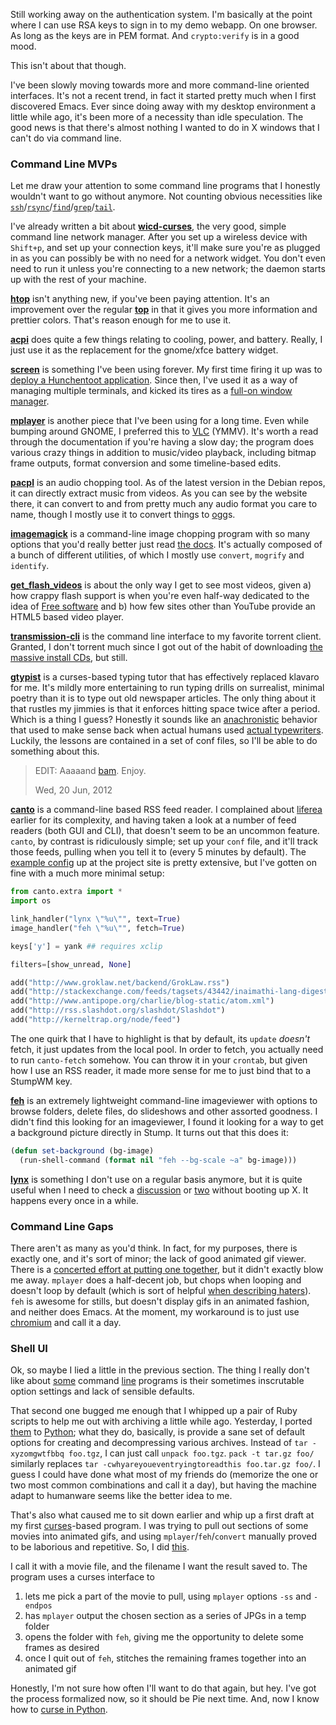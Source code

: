Still working away on the authentication system. I'm basically at the point where I can use RSA keys to sign in to my demo webapp. On one browser. As long as the keys are in PEM format. And `crypto:verify` is in a good mood.

This isn't about that though.

I've been slowly moving towards more and more command-line oriented interfaces. It's not a recent trend, in fact it started pretty much when I first discovered Emacs. Ever since doing away with my desktop environment a little while ago, it's been more of a necessity than idle speculation. The good news is that there's almost nothing I wanted to do in X windows that I can't do via command line.

### Command Line MVPs

Let me draw your attention to some command line programs that I honestly wouldn't want to go without anymore. Not counting obvious necessities like [`ssh`](http://www.openssh.com/)/[`rsync`](http://ss64.com/bash/rsync.html)/[`find`](http://en.wikipedia.org/wiki/Find)/[`grep`](http://tldp.org/LDP/Bash-Beginners-Guide/html/sect_04_02.html)/[`tail`](http://en.wikipedia.org/wiki/Tail_(Unix)).

I've already written a bit about [**wicd-curses**](http://manpages.ubuntu.com/manpages/karmic/man8/wicd-curses.8.html), the very good, simple command line network manager. After you set up a wireless device with `Shift+p`, and set up your connection keys, it'll make sure you're as plugged in as you can possibly be with no need for a network widget. You don't even need to run it unless you're connecting to a new network; the daemon starts up with the rest of your machine.

[**htop**](http://htop.sourceforge.net/) isn't anything new, if you've been paying attention. It's an improvement over the regular [**top**](http://linux.die.net/man/1/top) in that it gives you more information and prettier colors. That's reason enough for me to use it.

[**acpi**](http://wiki.debian.org/ACPI) does quite a few things relating to cooling, power, and battery. Really, I just use it as the replacement for the gnome/xfce battery widget.

[**screen**](http://www.gnu.org/software/screen/) is something I've been using forever. My first time firing it up was to [deploy a Hunchentoot application](http://stackoverflow.com/a/514625/190887). Since then, I've used it as a way of managing multiple terminals, and kicked its tires as a [full-on window manager](http://langnostic.blogspot.ca/2011/10/screen-for-stumpwm-users-gnu-screen-as.html).

[**mplayer**](http://www.mplayerhq.hu/design7/news.html) is another piece that I've been using for a long time. Even while bumping around GNOME, I preferred this to [VLC](http://www.videolan.org/vlc/index.html) (YMMV). It's worth a read through the documentation if you're having a slow day; the program does various crazy things in addition to music/video playback, including bitmap frame outputs, format conversion and some timeline-based edits.

[**pacpl**](http://pacpl.sourceforge.net/) is an audio chopping tool. As of the latest version in the Debian repos, it can directly extract music from videos. As you can see by the website there, it can convert to and from pretty much any audio format you care to name, though I mostly use it to convert things to [ogg](http://en.wikipedia.org/wiki/Ogg)s.

[**imagemagick**](http://www.imagemagick.org/script/index.php) is a command-line image chopping program with so many options that you'd really better just read [the docs](http://www.imagemagick.org/script/command-line-tools.php?ImageMagick=fmrn62da6hq94butv3t53diib0). It's actually composed of a bunch of different utilities, of which I mostly use `convert`, `mogrify` and `identify`.

[**get_flash_videos**](http://code.google.com/p/get-flash-videos/) is about the only way I get to see most videos, given a) how crappy flash support is when you're even half-way dedicated to the idea of [Free software](http://www.gnu.org/philosophy/free-sw.html) and b) how few sites other than YouTube provide an HTML5 based video player.

[**transmission-cli**](https://forum.transmissionbt.com/viewtopic.php?f=2&t=11784) is the command line interface to my favorite torrent client. Granted, I don't torrent much since I got out of the habit of downloading [the massive install CDs](http://www.debian.org/CD/torrent-cd/), but still.

[**gtypist**](http://www.gnu.org/software/gtypist/) is a curses-based typing tutor that has effectively replaced klavaro for me. It's mildly more entertaining to run typing drills on surrealist, minimal poetry than it is to type out old newspaper articles. The only thing about it that rustles my jimmies is that it enforces hitting space twice after a period. Which is a thing I guess? Honestly it sounds like an [anachronistic](http://www.hanselman.com/blog/TheFloppyDiskMeansSaveAnd14OtherOldPeopleIconsThatDontMakeSenseAnymore.aspx) behavior that used to make sense back when actual humans used [actual typewriters](http://crashreboot.blogspot.ca/2009/04/your-word-processor-is-no-typewriter.html). Luckily, the lessons are contained in a set of conf files, so I'll be able to do something about this.

> EDIT:
> Aaaaand [bam](https://github.com/Inaimathi/gtypist-single-space). Enjoy.
>
> Wed, 20 Jun, 2012

[**canto**](http://codezen.org/canto/) is a command-line based RSS feed reader. I complained about [liferea](http://liferea.sourceforge.net/) earlier for its complexity, and having taken a look at a number of feed readers (both GUI and CLI), that doesn't seem to be an uncommon feature. `canto`, by contrast is ridiculously simple; set up your `conf` file, and it'll track those feeds, pulling when you tell it to (every 5 minutes by default). The [example config](http://codezen.org/canto/config/#example-config) up at the project site is pretty extensive, but I've gotten on fine with a much more minimal setup:

```python
from canto.extra import *
import os

link_handler("lynx \"%u\"", text=True)
image_handler("feh \"%u\"", fetch=True)

keys['y'] = yank ## requires xclip

filters=[show_unread, None]

add("http://www.groklaw.net/backend/GrokLaw.rss")
add("http://stackexchange.com/feeds/tagsets/43442/inaimathi-lang-digests?sort=active")
add("http://www.antipope.org/charlie/blog-static/atom.xml")
add("http://rss.slashdot.org/slashdot/Slashdot")
add("http://kerneltrap.org/node/feed")
```

The one quirk that I have to highlight is that by default, its `update` *doesn't* fetch, it just updates from the local pool. In order to fetch, you actually need to run `canto-fetch` somehow. You can throw it in your `crontab`, but given how I use an RSS reader, it made more sense for me to just bind that to a StumpWM key.

[**feh**](http://feh.finalrewind.org/) is an extremely lightweight command-line imageviewer with options to browse folders, delete files, do slideshows and other assorted goodness. I didn't find this looking for an imageviewer, I found it looking for a way to get a background picture directly in Stump. It turns out that this does it:

```lisp
(defun set-background (bg-image)
  (run-shell-command (format nil "feh --bg-scale ~a" bg-image)))
```

[**lynx**](http://lynx.browser.org/) is something I don't use on a regular basis anymore, but it is quite useful when I need to check a [discussion](http://www.antipope.org/charlie/) or [two](http://www.groklaw.net/) without booting up X. It happens every once in a while.

### Command Line Gaps

There aren't as many as you'd think. In fact, for my purposes, there is exactly one, and it's sort of minor; the lack of good animated gif viewer. There is a [concerted effort at putting one together](http://www.lcdf.org/gifsicle/), but it didn't exactly blow me away. `mplayer` does a half-decent job, but chops when looping and doesn't loop by default (which is sort of helpful [when describing haters](http://cdn.smosh.com/sites/default/files/bloguploads/haters-gators-gate.gif)). `feh` is awesome for stills, but doesn't display gifs in an animated fashion, and neither does Emacs. At the moment, my workaround is to just use [chromium](http://www.chromium.org/) and call it a day.

### Shell UI

Ok, so maybe I lied a little in the previous section. The thing I really don't like about [some](http://www.gnu.org/software/tar/) command [line](http://ffmpeg.org/) programs is their sometimes inscrutable option settings and lack of sensible defaults.

That second one bugged me enough that I whipped up a pair of Ruby scripts to help me out with archiving a little while ago. Yesterday, I ported [them](https://github.com/Inaimathi/shell-ui/blob/master/python/unpack) to [Python](https://github.com/Inaimathi/shell-ui/blob/master/python/pack); what they do, basically, is provide a sane set of default options for creating and decompressing various archives. Instead of `tar -xyzomgwtfbbq foo.tgz`, I can just call `unpack foo.tgz`. `pack -t tar.gz foo/` similarly replaces `tar -cwhyareyoueventryingtoreadthis foo.tar.gz foo/`. I guess I could have done what most of my friends do (memorize the one or two most common combinations and call it a day), but having the machine adapt to humanware seems like the better idea to me.

That's also what caused me to sit down earlier and whip up a first draft at my first [curses](http://en.wikipedia.org/wiki/Curses_(programming_library))-based program. I was trying to pull out sections of some movies into animated gifs, and using `mplayer`/`feh`/`convert` manually proved to be laborious and repetitive. So, I did [this](https://github.com/Inaimathi/shell-ui/blob/master/python/vid2gif).

I call it with a movie file, and the filename I want the result saved to. The program uses a curses interface to

1. lets me pick a part of the movie to pull, using `mplayer` options `-ss` and `-endpos`
2. has `mplayer` output the chosen section as a series of JPGs in a temp folder
3. opens the folder with `feh`, giving me the opportunity to delete some frames as desired
4. once I quit out of `feh`, stitches the remaining frames together into an animated gif

Honestly, I'm not sure how often I'll want to do that again, but hey. I've got the process formalized now, so it should be Pie next time. And, now I know how to [curse in Python](http://docs.python.org/library/curses.html).
